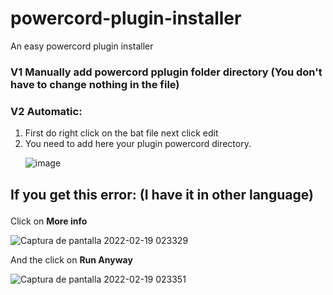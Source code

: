 # powercord-plugin-installer
An easy powercord plugin installer<p></p>
### V1 Manually add powercord pplugin folder directory (You don't have to change nothing in the file)<p></p>
### V2 Automatic: 
1. First do right click on the bat file next click edit
2. You need to add here your plugin powercord directory.<p></p>
![image](https://user-images.githubusercontent.com/74368135/154780078-a348a817-e765-4bd4-92e5-e0735a5f0dee.png)<p></p>

## If you get this error: (I have it in other language)<p></p>

Click on **More info**<p></p>
![Captura de pantalla 2022-02-19 023329](https://user-images.githubusercontent.com/74368135/154780789-8a0dc721-cab5-455a-abed-eda2c62f853c.png)


And the click on **Run Anyway**<p></p>
![Captura de pantalla 2022-02-19 023351](https://user-images.githubusercontent.com/74368135/154780800-392398a8-d176-4e43-819a-e3050589a04d.png)




